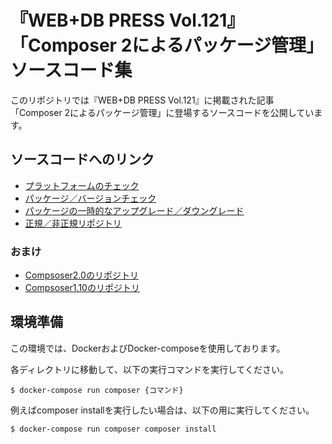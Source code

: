 # 『WEB+DB PRESS Vol.121』「Composer 2によるパッケージ管理」ソースコード集
このリポジトリでは『WEB+DB PRESS Vol.121』に掲載された記事「Composer 2によるパッケージ管理」に登場するソースコードを公開しています。

## ソースコードへのリンク
* [プラットフォームのチェック](./01_runtime_no_check_platform)
* [パッケージ／バージョンチェック](./02_runtime_package_version_check)
* [パッケージの一時的なアップグレード／ダウングレード](./03_partial_upgrade_downgrade)
* [正規／非正規リポジトリ](./04_repository_prioties_canonical)

### おまけ
* [Compsoser2.0のリポジトリ](./base)
* [Compsoser1.10のリポジトリ](./base1)

## 環境準備
この環境では、DockerおよびDocker-composeを使用しております。

各ディレクトリに移動して、以下の実行コマンドを実行してください。

```
$ docker-compose run composer {コマンド}
```

例えばcomposer installを実行したい場合は、以下の用に実行してください。

```
$ docker-compose run composer composer install
```